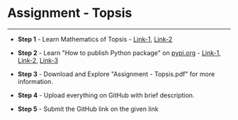 # **Assignment - Topsis**

---
- **Step 1** - Learn Mathematics of Topsis - <a href="https://www.youtube.com/watch?v=kfcN7MuYVeI">Link-1</a>, <a href="https://www.youtube.com/watch?v=9P9Gs8o9oHk">Link-2</a>

- **Step 2** - Learn "How to publish Python package" on <a href="https://pypi.org/">pypi.org</a> - <a href="https://medium.com/@joel.barmettler/how-to-upload-your-python-package-to-pypi-65edc5fe9c56">Link-1</a>, <a href="https://www.youtube.com/watch?v=Qs91v2Tofys">Link-2</a>, <a href="https://www.youtube.com/watch?v=tEFkHEKypLI">Link-3</a>

- **Step 3** - Download and Explore "Assignment - Topsis.pdf" for more information.
- **Step 4** - Upload everything on GitHub with brief description.
- **Step 5** - Submit the GitHub link on the given link
